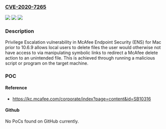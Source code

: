### [CVE-2020-7265](https://cve.mitre.org/cgi-bin/cvename.cgi?name=CVE-2020-7265)
![](https://img.shields.io/static/v1?label=Product&message=McAfee%20Endpoint%20Security%20(ENS)%20for%20Mac&color=blue)
![](https://img.shields.io/static/v1?label=Version&message=10.6.x%3C%3D%2010.6.9%20&color=brighgreen)
![](https://img.shields.io/static/v1?label=Vulnerability&message=CWE-274%20Improper%20Handling%20of%20Insufficient%20Privileges&color=brighgreen)

### Description

Privilege Escalation vulnerability in McAfee Endpoint Security (ENS) for Mac prior to 10.6.9 allows local users to delete files the user would otherwise not have access to via manipulating symbolic links to redirect a McAfee delete action to an unintended file. This is achieved through running a malicious script or program on the target machine.

### POC

#### Reference
- https://kc.mcafee.com/corporate/index?page=content&id=SB10316

#### Github
No PoCs found on GitHub currently.

